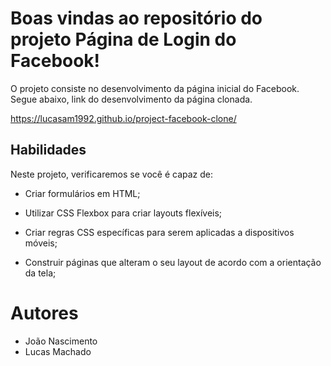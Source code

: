 # Boas vindas ao repositório do projeto Página de Login do Facebook!

O projeto consiste no desenvolvimento da página inicial do Facebook. Segue abaixo, link do desenvolvimento da página clonada.

https://lucasam1992.github.io/project-facebook-clone/

## Habilidades

Neste projeto, verificaremos se você é capaz de:

  * Criar formulários em HTML;

  * Utilizar CSS Flexbox para criar layouts flexíveis;

  * Criar regras CSS específicas para serem aplicadas a dispositivos móveis;

  * Construir páginas que alteram o seu layout de acordo com a orientação da tela;

# Autores
 - João Nascimento
 - Lucas Machado